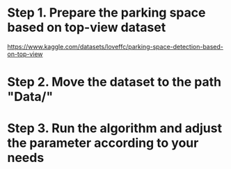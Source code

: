 # Step 1. Prepare the parking space based on top-view dataset #
https://www.kaggle.com/datasets/loveffc/parking-space-detection-based-on-top-view
# Step 2. Move the dataset to the path "Data/"
# Step 3. Run the algorithm and adjust the parameter according to your needs
